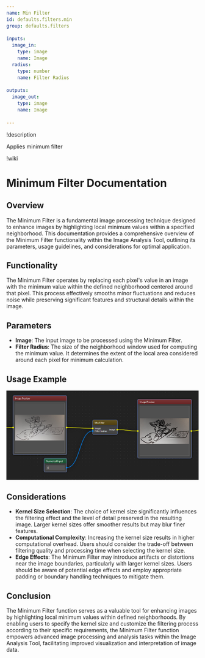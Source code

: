 ```yaml
---
name: Min Filter
id: defaults.filters.min
group: defaults.filters

inputs:
  image_in:
    type: image
    name: Image
  radius:
    type: number
    name: Filter Radius

outputs:
  image_out:
    type: image
    name: Image

---
```


!description

Applies minimum filter

!wiki

# Minimum Filter Documentation

## Overview

The Minimum Filter is a fundamental image processing technique designed to enhance images by highlighting local minimum values within a specified neighborhood. This documentation provides a comprehensive overview of the Minimum Filter functionality within the Image Analysis Tool, outlining its parameters, usage guidelines, and considerations for optimal application.

## Functionality

The Minimum Filter operates by replacing each pixel's value in an image with the minimum value within the defined neighborhood centered around that pixel. This process effectively smooths minor fluctuations and reduces noise while preserving significant features and structural details within the image.

## Parameters

- **Image**: The input image to be processed using the Minimum Filter.
- **Filter Radius**: The size of the neighborhood window used for computing the minimum value. It determines the extent of the local area considered around each pixel for minimum calculation.

## Usage Example

![Max Filter](wiki/min_filter.png)

## Considerations

- **Kernel Size Selection**: The choice of kernel size significantly influences the filtering effect and the level of detail preserved in the resulting image. Larger kernel sizes offer smoother results but may blur finer features.
- **Computational Complexity**: Increasing the kernel size results in higher computational overhead. Users should consider the trade-off between filtering quality and processing time when selecting the kernel size.
- **Edge Effects**: The Minimum Filter may introduce artifacts or distortions near the image boundaries, particularly with larger kernel sizes. Users should be aware of potential edge effects and employ appropriate padding or boundary handling techniques to mitigate them.

## Conclusion

The Minimum Filter function serves as a valuable tool for enhancing images by highlighting local minimum values within defined neighborhoods. By enabling users to specify the kernel size and customize the filtering process according to their specific requirements, the Minimum Filter function empowers advanced image processing and analysis tasks within the Image Analysis Tool, facilitating improved visualization and interpretation of image data.